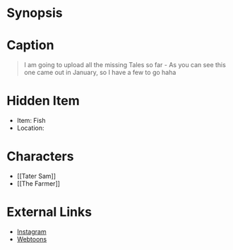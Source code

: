 # Synopsis


# Caption
> I am going to upload all the missing Tales so far - As you can see this one came out in January, so I have a few to go haha

# Hidden Item
* Item: Fish
* Location: <strike></strike>

# Characters
* [[Tater Sam]]
* [[The Farmer]]

# External Links
* [Instagram](https://www.instagram.com/p/B66YREfj9RZ/)
* [Webtoons](https://www.webtoons.com/en/challenge/twistwood-tales/26-tater-sams-resolution/viewer?title_no=344740&episode_no=29)